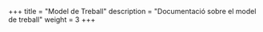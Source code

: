 +++
title = "Model de Treball"
description = "Documentació sobre el model de treball"
weight = 3
+++